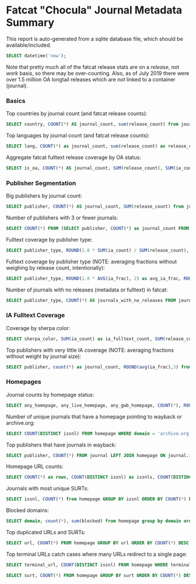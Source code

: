 
# Fatcat "Chocula" Journal Metadata Summary

This report is auto-generated from a sqlite database file, which should be available/included.

```sql
SELECT datetime('now');
```

Note that pretty much all of the fatcat release stats are on a *release*, not
*work* basis, so there may be over-counting. Also, as of July 2019 there were
over 1.5 million OA longtail releases which are *not* linked to a container
(journal).

### Basics

Top countries by journal count (and fatcat release counts):

```sql
SELECT country, COUNT(*) AS journal_count, sum(release_count) from journal group by country order by count(*) desc limit 10;
```

Top languages by journal count (and fatcat release counts):

```sql
SELECT lang, COUNT(*) as journal_count, sum(release_count) as release_count FROM journal GROUP BY lang ORDER BY COUNT(*) DESC LIMIT 10;
```

Aggregate fatcat fulltext release coverage by OA status:

```sql
SELECT is_oa, COUNT(*) AS journal_count, SUM(release_count), SUM(ia_count), ROUND(1. * SUM(ia_count) / SUM(release_count), 2) as total_ia_frac FROM journal GROUP BY is_oa;
```

### Publisher Segmentation

Big publishers by journal count:

```sql
SELECT publisher, COUNT(*) AS journal_count, SUM(release_count) from journal GROUP BY publisher ORDER BY COUNT(*) DESC LIMIT 15;
```

Number of publishers with 3 or fewer journals:

```sql
SELECT COUNT(*) FROM (SELECT publisher, COUNT(*) as journal_count FROM journal GROUP BY publisher) WHERE journal_count <= 3;
```

Fulltext coverage by publisher type:

```sql
SELECT publisher_type, ROUND(1.0 * SUM(ia_count) / SUM(release_count), 2) as ia_total_frac, ROUND(1.0 * SUM(preserved_count) / SUM(release_count), 2) as preserved_total_frac, count(*) as journal_count, sum(release_count) as paper_count from journal group by publisher_type order by sum(release_count) desc;
```

Fulltext coverage by publisher type (NOTE: averaging fractions without weighing by release count, intentionally):

```sql
SELECT publisher_type, ROUND(1.0 * AVG(ia_frac), 2) as avg_ia_frac, ROUND(1.0 * AVG(preserved_frac), 2) as avg_preserved_frac, count(*) as journal_count, sum(release_count) as paper_count from journal group by publisher_type order by sum(release_count) DESC;
```

Number of journals with no releases (metadata or fulltext) in fatcat:

```sql
SELECT publisher_type, COUNT(*) AS journals_with_no_releases FROM journal WHERE release_count = 0 GROUP BY publisher_type ORDER BY COUNT(*) DESC;
```

### IA Fulltext Coverage

Coverage by sherpa color:

```sql
SELECT sherpa_color, SUM(ia_count) as ia_fulltext_count, SUM(release_count) as release_count, ROUND(1.0 * SUM(ia_count) / SUM(release_count), 2) as total_ia_frac FROM journal GROUP BY sherpa_color;
```

Top publishers with very little IA coverage (NOTE: averaging fractions without weight by journal size):

```sql
SELECT publisher, count(*) as journal_count, ROUND(avg(ia_frac),3) from journal where ia_frac < 0.05 group by publisher order by count(*) desc limit 10;
```

### Homepages

Journal counts by homepage status:

```sql
SELECT any_homepage, any_live_homepage, any_gwb_homepage, COUNT(*), ROUND(1.0 * COUNT(*) / (SELECT COUNT(*) FROM journal), 2) AS frac FROM journal GROUP BY any_homepage, any_live_homepage, any_gwb_homepage;
```

Number of unique journals that have a homepage pointing to wayback or archive.org:

```sql
SELECT COUNT(DISTINCT issnl) FROM homepage WHERE domain = 'archive.org';
```

Top publishers that have journals in wayback:

```sql
SELECT publisher, COUNT(*) FROM journal LEFT JOIN homepage ON journal.issnl = homepage.issnl WHERE homepage.domain = 'archive.org' GROUP BY journal.publisher ORDER BY COUNT(*) DESC LIMIT 10;
```

Homepage URL counts:

```sql
SELECT COUNT(*) as rows, COUNT(DISTINCT issnl) as issnls, COUNT(DISTINCT surt) as surts FROM homepage;
```

Journals with most unique SURTs:

```sql
SELECT issnl, COUNT(*) from homepage GROUP BY issnl ORDER BY COUNT(*) DESC LIMIT 10;
```


Blocked domains:

```sql
SELECT domain, count(*), sum(blocked) from homepage group by domain order by sum(blocked) desc limit 20;
```

Top duplicated URLs and SURTs:

```sql
SELECT url, COUNT(*) FROM homepage GROUP BY url ORDER BY COUNT(*) DESC LIMIT 10;
```

Top terminal URLs catch cases where many URLs redirect to a single page:

```sql
SELECT terminal_url, COUNT(DISTINCT issnl) FROM homepage WHERE terminal_url IS NOT NULL GROUP BY terminal_url ORDER BY COUNT(DISTINCT issnl) DESC LIMIT 20;
```

```sql
SELECT surt, COUNT(*) FROM homepage GROUP BY surt ORDER BY COUNT(*) DESC LIMIT 10;
```
